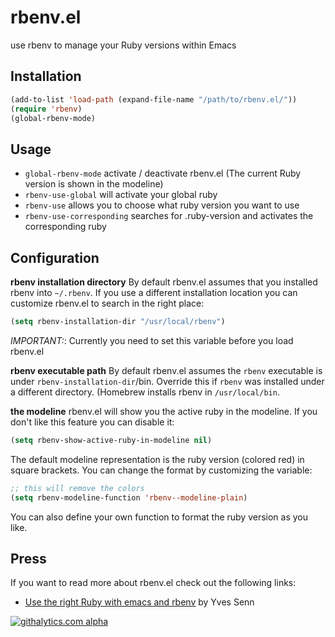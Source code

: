 rbenv.el
========

use rbenv to manage your Ruby versions within Emacs

Installation
------------

```lisp
(add-to-list 'load-path (expand-file-name "/path/to/rbenv.el/"))
(require 'rbenv)
(global-rbenv-mode)
```

Usage
-----

* `global-rbenv-mode` activate / deactivate rbenv.el (The current Ruby version is shown in the modeline)
* `rbenv-use-global` will activate your global ruby
* `rbenv-use` allows you to choose what ruby version you want to use
* `rbenv-use-corresponding` searches for .ruby-version and activates
  the corresponding ruby

Configuration
-------------

**rbenv installation directory**
By default rbenv.el assumes that you installed rbenv into
`~/.rbenv`. If you use a different installation location you can
customize rbenv.el to search in the right place:

```lisp
(setq rbenv-installation-dir "/usr/local/rbenv")
```

*IMPORTANT:*: Currently you need to set this variable before you load rbenv.el

**rbenv executable path** 
By default rbenv.el assumes the `rbenv` executable is
under `rbenv-installation-dir`/bin. Override this if `rbenv` was installed under
a different directory. (Homebrew installs rbenv in `/usr/local/bin`.


**the modeline**
rbenv.el will show you the active ruby in the modeline. If you don't
like this feature you can disable it:

```lisp
(setq rbenv-show-active-ruby-in-modeline nil)
```

The default modeline representation is the ruby version (colored red) in square
brackets. You can change the format by customizing the variable:

```lisp
;; this will remove the colors
(setq rbenv-modeline-function 'rbenv--modeline-plain)
```

You can also define your own function to format the ruby version as you like.

Press
-----

If you want to read more about rbenv.el check out the following links:

* [Use the right Ruby with emacs and rbenv](http://blog.senny.ch/blog/2013/02/11/use-the-right-ruby-with-emacs-and-rbenv/) by Yves Senn

[![githalytics.com alpha](https://cruel-carlota.pagodabox.com/f4c783738c250ce724df3c5b9753a786 "githalytics.com")](http://githalytics.com/senny/rbenv.el)
